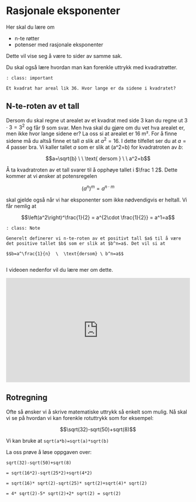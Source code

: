 # Rasjonale eksponenter

Her skal du lære om

* n-te røtter
* potenser med rasjonale eksponenter

Dette vil vise seg å være to sider av samme sak. 

Du skal også lære hvordan man kan forenkle uttrykk med kvadratrøtter.

```{admonition} Oppgave 1
: class: important

Et kvadrat har areal lik 36. Hvor lange er da sidene i kvadratet? 
```

## N-te-roten av et tall

Dersom du skal regne ut arealet av et kvadrat med side 3 kan du regne ut $3\cdot 3=3^2$ og får $9$ som svar. Men hva skal du gjøre om du vet hva arealet er, men ikke hvor lange sidene er? La oss si at arealet er 16 m². For å finne sidene må du altså finne et tall $a$ slik at $a^2=16$. I dette tilfellet ser du at $a=4$ passer bra. Vi kaller tallet $a$ som er slik at \(a^2=b\) for kvadratroten av $b$: 

$$a=\sqrt{b} \ \  \text{ dersom  }  \ \  a^2=b$$

Å ta kvadratroten av et tall svarer til å opphøye tallet i $\frac 1 2$. Dette kommer at vi ønsker at potensregelen 

$$\left(a^n\right)^m=a^{n\cdot m}$$

skal gjelde også når vi har eksponenter som ikke nødvendigvis er heltall.  Vi får nemlig at 

$$\left(a^2\right)^\frac{1}{2} = a^{2\cdot \frac{1}{2}} = a^1=a$$

```{admonition} Definisjon
: class: Note

Generelt definerer vi n-te-roten av et positivt tall $a$ til å være det positive tallet $b$ som er slik at $b^n=a$. Det vil si at 

$$b=a^\frac{1}{n}  \  \text{dersom} \ b^n=a$$


```

I videoen nedenfor vil du lære mer om dette.  

<div style="padding:56.6% 0 0 0;position:relative;"><iframe src="https://player.vimeo.com/video/291454520?h=15b5e6bad2&title=0&byline=0&portrait=0" style="position:absolute;top:0;left:0;width:100%;height:100%;" frameborder="0" allow="autoplay; fullscreen; picture-in-picture" allowfullscreen></iframe></div><script src="https://player.vimeo.com/api/player.js"></script>

## Rotregning

Ofte så ønsker vi å skrive matematiske uttrykk så enkelt som mulig. Nå skal vi se på hvordan vi kan forenkle rotuttrykk som for eksempel: 

$$\sqrt(32)-sqrt(50)+sqrt(8)$$

Vi kan bruke at `sqrt(a*b)=sqrt(a)*sqrt(b)` 

La oss prøve å løse oppgaven over:

`sqrt(32)-sqrt(50)+sqrt(8)`

`= sqrt(16*2)-sqrt(25*2)+sqrt(4*2)`

`= sqrt(16)* sqrt(2)-sqrt(25)* sqrt(2)+sqrt(4)* sqrt(2)`

`= 4* sqrt(2)-5* sqrt(2)+2* sqrt(2) = sqrt(2)`